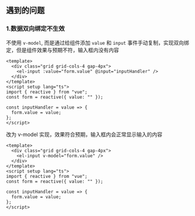 ## 遇到的问题



### 1.数据双向绑定不生效

 不使用 `v-model`, 而是通过给组件添加 `value` 和 `input` 事件手动复制，实现双向绑定，但是组件效果与预期不符，输入框内没有内容

```vue
<template>
  <div class="grid grid-cols-4 gap-4px">
    <el-input :value="form.value" @input="inputHandler" />
  </div>
</template>
<script setup lang="ts">
import { reactive } from "vue";
const form = reactive({ value: "" });

const inputHandler = value => {
  form.value = value;
};
</script>
```



改为 v-model 实现，效果符合预期，输入框内会正常显示输入的内容

```vue
<template>
  <div class="grid grid-cols-4 gap-4px">
    <el-input v-model="form.value" />
  </div>
</template>
<script setup lang="ts">
import { reactive } from "vue";
const form = reactive({ value: "" });

const inputHandler = value => {
  form.value = value;
};
</script>
```

